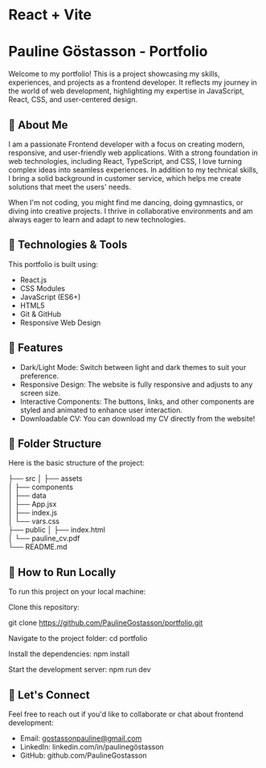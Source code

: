 # React + Vite

# Pauline Göstasson - Portfolio

Welcome to my portfolio! This is a project showcasing my skills, experiences, and projects as a frontend developer. It reflects my journey in the world of web development, highlighting my expertise in JavaScript, React, CSS, and user-centered design.

## 💼 About Me
I am a passionate Frontend developer with a focus on creating modern, responsive, and user-friendly web applications. With a strong foundation in web technologies, including React, TypeScript, and CSS, I love turning complex ideas into seamless experiences. In addition to my technical skills, I bring a solid background in customer service, which helps me create solutions that meet the users' needs.

When I'm not coding, you might find me dancing, doing gymnastics, or diving into creative projects. I thrive in collaborative environments and am always eager to learn and adapt to new technologies.

## 🚀 Technologies & Tools
This portfolio is built using:

- React.js
- CSS Modules
- JavaScript (ES6+)
- HTML5
- Git & GitHub
- Responsive Web Design

## 🌟 Features

* Dark/Light Mode: Switch between light and dark themes to suit your preference.
* Responsive Design: The website is fully responsive and adjusts to any screen size.
* Interactive Components: The buttons, links, and other components are styled and animated to enhance user interaction.
* Downloadable CV: You can download my CV directly from the website!

## 📂 Folder Structure
Here is the basic structure of the project:

├── src
│   ├── assets             
│   ├── components                     
│   ├── data              
│   ├── App.jsx            
│   ├── index.js           
│   └── vars.css           
├── public
│   ├── index.html         
│   └── pauline_cv.pdf     
└── README.md              

## 📄 How to Run Locally
To run this project on your local machine:

Clone this repository:

git clone https://github.com/PaulineGostasson/portfolio.git

Navigate to the project folder:
cd portfolio

Install the dependencies:
npm install

Start the development server:
npm run dev

## 🔗 Let's Connect
Feel free to reach out if you'd like to collaborate or chat about frontend development:

* Email: gostassonpauline@gmail.com
* LinkedIn: linkedin.com/in/paulinegöstasson
* GitHub: github.com/PaulineGostasson

